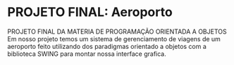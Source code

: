 # PROJETO FINAL: Aeroporto

PROJETO FINAL DA MATERIA DE PROGRAMAÇÃO ORIENTADA A OBJETOS
Em nosso projeto temos um sistema de gerenciamento de viagens de um aeroporto feito utilizando dos paradigmas orientado a objetos com a biblioteca SWING
para montar nossa interface grafica.
